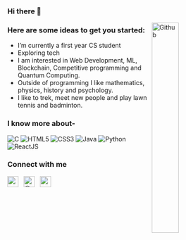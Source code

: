 ### Hi there 👋

<img width="35%" align="right" alt="Github" src="https://camo.githubusercontent.com/cae12fddd9d6982901d82580bdf321d81fb299141098ca1c2d4891870827bf17/68747470733a2f2f6d69726f2e6d656469756d2e636f6d2f6d61782f313336302f302a37513379765349765f7430696f4a2d5a2e676966" />


<!--
**Dev79844/Dev79844** is a ✨ _special_ ✨ repository because its `README.md` (this file) appears on your GitHub profile. -->

### Here are some ideas to get you started:

- I’m currently a first year CS student 
- Exploring tech
- I am interested in Web Development, ML, Blockchain, Competitive programming and Quantum Computing.
- Outside of programming I like mathematics, physics, history and psychology.
- I like to trek, meet new people and play lawn tennis and badminton.

### I know more about- </br>
![C](https://img.shields.io/badge/-C-000000?style=for-the-badge&logo=C)
![HTML5](https://img.shields.io/badge/-HTML5-000000?style=for-the-badge&logo=HTML5)
![CSS3](https://img.shields.io/badge/-CSS3-000000?style=for-the-badge&logo=CSS3)
![Java](https://img.shields.io/badge/-Java-000000?style=for-the-badge&logo=Java&logoColor=007396)
![Python](https://img.shields.io/badge/-Python-black?style=for-the-badge&logo=python)
![ReactJS](https://img.shields.io/badge/-ReactJS-black?style=for-the-badge&logo=react)


### Connect with me
<p align="left">
<a href="https://www.linkedin.com/in/dev-parikh-4553b8217/" target="_blank"><img align="center" src="https://cdn.jsdelivr.net/npm/simple-icons@3.1.0/icons/linkedin.svg" alt="raghav_shukl" height="25" width="25" /></a>&nbsp;&nbsp;
<a href="https://twitter.com/devparikh142003" target="_blank"><img align="center" src="https://cdn.jsdelivr.net/npm/simple-icons@3.0.1/icons/twitter.svg" alt="@_raghavit" height="25" width="25" /></a>&nbsp;&nbsp;
<a href="https://instagram.com/devparikh142003" target="_blank"><img align="center" src="https://cdn.jsdelivr.net/npm/simple-icons@3.0.1/icons/instagram.svg" alt="raghav_shukl" height="25" width="25" /></a>&nbsp;&nbsp;
</p>

